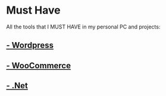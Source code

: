 # Must Have

All the tools that I MUST HAVE in my personal PC and projects:


## [**- Wordpress**](Wordpress/)


## [**- WooCommerce**](WooCommerce/)


## [**- .Net**](.Net/)
